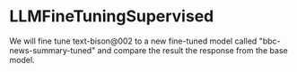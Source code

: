 # LLMFineTuningSupervised
We will fine tune text-bison@002 to a new fine-tuned model called "bbc-news-summary-tuned" and compare the result the response from the base model.
